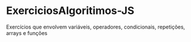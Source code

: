 # ExerciciosAlgoritimos-JS
Exercícios que envolvem variáveis, operadores, condicionais, repetições, arrays e funções 
